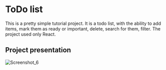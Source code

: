 # ToDo list

This is a pretty simple tutorial project. It is a todo list, with the ability to add items, mark them as ready or important, delete, search for them, filter.
The project used only React.

## Project presentation

![Screenshot_6](https://user-images.githubusercontent.com/18246075/160388883-d08d9c20-dea0-4f1d-8ae8-80145f0bd764.png)
